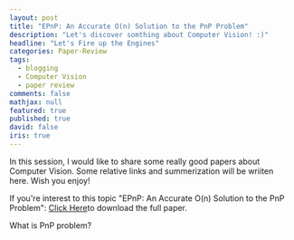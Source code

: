 ```yaml
---
layout: post
title: "EPnP: An Accurate O(n) Solution to the PnP Problem"
description: "Let's discover somthing about Computer Vision! :)"
headline: "Let's Fire up the Engines"
categories: Paper-Review 
tags: 
  - blogging
  - Computer Vision
  - paper review
comments: false
mathjax: null
featured: true
published: true
david: false
iris: true
---
```


In this session, I would like to share some really good papers about Computer Vision. Some relative links and summerization will be wriiten here. Wish you enjoy!

If you're interest to this topic "EPnP: An Accurate O(n) Solution to the PnP Problem":
[Click Here](http://citeseerx.ist.psu.edu/viewdoc/summary?doi=10.1.1.184.1090)to download the full paper. 


What is PnP problem?

